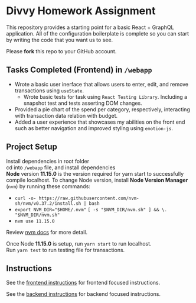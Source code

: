 # Divvy Homework Assignment

This repository provides a starting point for a basic React + GraphQL application.
All of the configuration boilerplate is complete so you can start by writing the code that you want us to see.

Please **fork** this repo to your GitHub account.

## Tasks Completed (Frontend) in `/webapp`
  * Wrote a basic user inerface that allows users to enter, edit, and remove transactions using `useState`.
    * Wrote basic tests for task using `React Testing Library`. Including a snapshot test and tests asserting DOM changes.
  * Provided a pie chart of the spend per category, respectively, interacting with transaction data relation with budget.
  * Added a user experience that showcases my abilities on the front end such as better navigation and improved styling using `emotion-js`.
  
## Project Setup
Install dependencies in root folder <br/>
cd into `/webapp` file, and install dependencies <br/>
**Node** version **11.15.0** is the version required for yarn start to successfully compile localhost. To change Node version, install **Node Version Manager** (`nvm`) by running these commands:
 * `curl -o- https://raw.githubusercontent.com/nvm-sh/nvm/v0.37.2/install.sh | bash`
 * `export NVM_DIR="$HOME/.nvm"` `[ -s "$NVM_DIR/nvm.sh" ] && \. "$NVM_DIR/nvm.sh"`
 * `nvm use 11.15.0`
 
Review [nvm docs](https://github.com/nvm-sh/nvm/blob/master/README.md) for more detail.

Once Node **11.15.0** is setup, run `yarn start` to run localhost. <br/>
Run `yarn test` to run testing file for transactions.

## Instructions

See the [frontend instructions](frontend.md) for frontend focused instructions.

See the [backend instructions](backend.md) for backend focused instructions.


